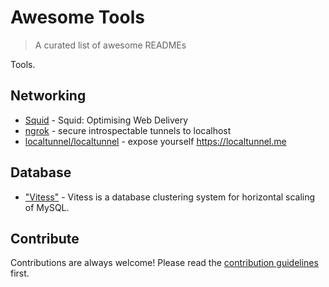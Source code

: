 
# Awesome Tools 
> A curated list of awesome READMEs

Tools.

## Networking
- [Squid](http://www.squid-cache.org/) - Squid: Optimising Web Delivery
- [ngrok](https://github.com/inconshreveable/ngrok) - secure introspectable tunnels to localhost
- [localtunnel/localtunnel](https://github.com/localtunnel/localtunnel) - expose yourself https://localtunnel.me	
## Database
- ["Vitess"](http://vitess.io/) - Vitess is a database clustering system for horizontal scaling of MySQL.

## Contribute

Contributions are always welcome!
Please read the [contribution guidelines](contributing.md) first.

